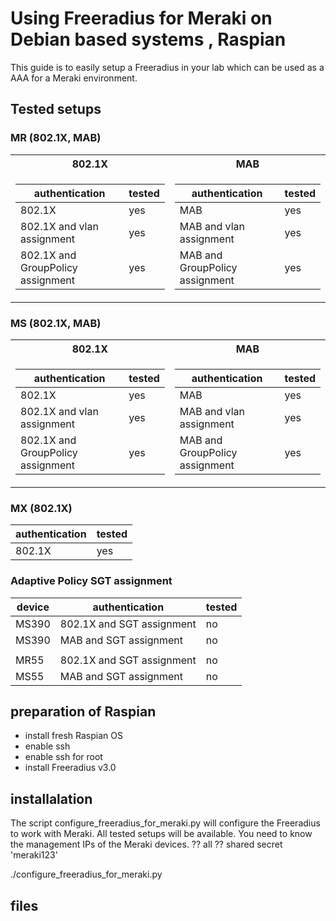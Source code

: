 # Using Freeradius for Meraki on Debian based systems , Raspian

This guide is to easily setup a Freeradius in your lab which can be used as a AAA for a Meraki environment.

## Tested setups

### MR (802.1X, MAB)

<table>
<tr><th>802.1X </th><th>MAB</th></tr>
<tr><td>

| authentication                    | tested | 
| --------------------------------  | ------ |
| 802.1X                            | yes | 
| 802.1X and vlan assignment        | yes |
| 802.1X and GroupPolicy assignment | yes |

</td><td>

| authentication                    | tested | 
| --------------------------------  | ------ |
| MAB                               | yes |
| MAB and vlan assignment           | yes |
| MAB and GroupPolicy assignment    | yes |

</td></tr> </table>


### MS (802.1X, MAB)

<table>
<tr><th>802.1X </th><th>MAB</th></tr>
<tr><td>

| authentication                    | tested | 
| --------------------------------  | ------ |
| 802.1X                            | yes | 
| 802.1X and vlan assignment        | yes |
| 802.1X and GroupPolicy assignment | yes |

</td><td>

| authentication                    | tested | 
| --------------------------------  | ------ |
| MAB                               | yes |
| MAB and vlan assignment           | yes |
| MAB and GroupPolicy assignment    | yes |

</td></tr> </table>


### MX  (802.1X)

| authentication      | tested |
| ------------------- | ------ |
| 802.1X              | yes    |


### Adaptive Policy SGT assignment

| device | authentication                  | tested |
| ------ | ------------------------------- | ------ |
| MS390  | 802.1X and SGT assignment       | no     |
| MS390  | MAB  and SGT assignment         | no     |
|        |                                 |        |
| MR55   | 802.1X and SGT assignment       | no     |
| MS55   | MAB  and SGT assignment         | no     |



## preparation of Raspian
- install fresh Raspian OS
- enable ssh
- enable ssh for root
- install Freeradius v3.0


## installalation
The script configure_freeradius_for_meraki.py will configure the Freeradius to work with Meraki.
All tested setups will be available.
You need to know the management IPs of the Meraki devices. ??   all
?? shared secret 'meraki123'


./configure_freeradius_for_meraki.py

## files 
## 


